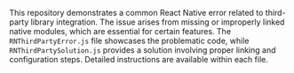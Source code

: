 This repository demonstrates a common React Native error related to third-party library integration.  The issue arises from missing or improperly linked native modules, which are essential for certain features.  The `RNThirdPartyError.js` file showcases the problematic code, while `RNThirdPartySolution.js` provides a solution involving proper linking and configuration steps. Detailed instructions are available within each file.